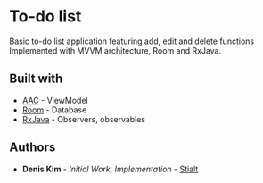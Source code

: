 # To-do list

Basic to-do list application featuring add, edit and delete functions <br>
Implemented with MVVM architecture, Room and RxJava.

## Built with
* [AAC](https://developer.android.com/topic/libraries/architecture) - ViewModel
* [Room](https://developer.android.com/jetpack/androidx/releases/room) - Database
* [RxJava](https://github.com/ReactiveX/RxAndroid) - Observers, observables

## Authors
* **Denis Kim** - *Initial Work, Implementation* - [Stialt](https://github.com/Stialt)
